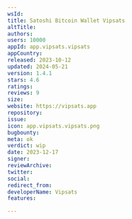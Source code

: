```yaml
---
wsId: 
title: Satoshi Bitcoin Wallet Vipsats
altTitle: 
authors: 
users: 10000
appId: app.vipsats.vipsats
appCountry: 
released: 2023-10-12
updated: 2024-05-21
version: 1.4.1
stars: 4.6
ratings: 
reviews: 9
size: 
website: https://vipsats.app
repository: 
issue: 
icon: app.vipsats.vipsats.png
bugbounty: 
meta: ok
verdict: wip
date: 2023-12-17
signer: 
reviewArchive: 
twitter: 
social: 
redirect_from: 
developerName: Vipsats
features: 

---
```


